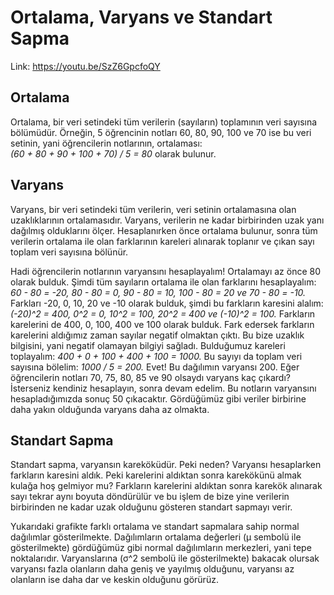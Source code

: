 # Ortalama, Varyans ve Standart Sapma

Link: https://youtu.be/SzZ6GpcfoQY

## Ortalama

Ortalama, bir veri setindeki tüm verilerin (sayıların) toplamının veri sayısına bölümüdür. Örneğin, 5 öğrencinin notları 60, 80, 90, 100 ve 70 ise bu veri setinin, yani öğrencilerin notlarının, ortalaması: <br> *(60 + 80 + 90 + 100 + 70) / 5 = 80* olarak bulunur.

## Varyans

Varyans, bir veri setindeki tüm verilerin, veri setinin ortalamasına olan uzaklıklarının ortalamasıdır. Varyans, verilerin ne kadar birbirinden uzak yanı dağılmış olduklarını ölçer. Hesaplanırken önce ortalama bulunur, sonra tüm verilerin ortalama ile olan farklarının kareleri alınarak toplanır ve çıkan sayı toplam veri sayısına bölünür.<br>

Hadi öğrencilerin notlarının varyansını hesaplayalım! Ortalamayı az önce 80 olarak bulduk. Şimdi tüm sayıların ortalama ile olan farklarını hesaplayalım: *60 - 80 = -20, 80 - 80 = 0, 90 - 80 = 10, 100 - 80 = 20 ve 70 - 80 = -10.* Farkları -20, 0, 10, 20 ve -10 olarak bulduk, şimdi bu farkların karesini alalım: *(-20)^2 = 400, 0^2 = 0, 10^2 = 100, 20^2 = 400 ve (-10)^2 = 100.* Farkların karelerini de 400, 0, 100, 400 ve 100 olarak bulduk. Fark edersek farkların karelerini aldığımız zaman sayılar negatif olmaktan çıktı. Bu bize uzaklık bilgisini, yani negatif olamayan bilgiyi sağladı. Bulduğumuz kareleri toplayalım: *400 + 0 + 100 + 400 + 100 = 1000.* Bu sayıyı da toplam veri sayısına bölelim: *1000 / 5 = 200.* Evet! Bu dağılımın varyansı 200. Eğer öğrencilerin notları 70, 75, 80, 85 ve 90 olsaydı varyans kaç çıkardı? İsterseniz kendiniz hesaplayın, sonra devam edelim. Bu notların varyansını hesapladığımızda sonuç 50 çıkacaktır. Gördüğümüz gibi veriler birbirine daha yakın olduğunda varyans daha az olmakta. 

## Standart Sapma

Standart sapma, varyansın kareköküdür. Peki neden? Varyansı hesaplarken farkların karesini aldık. Peki karelerini aldıktan sonra karekökünü almak kulağa hoş gelmiyor mu? Farkların karelerini aldıktan sonra karekök alınarak sayı tekrar aynı boyuta döndürülür ve bu işlem de bize yine verilerin birbirinden ne kadar uzak olduğunu gösteren standart sapmayı verir. <br> 



Yukarıdaki grafikte farklı ortalama ve standart sapmalara sahip normal dağılımlar gösterilmekte. Dağılımların ortalama değerleri (μ sembolü ile gösterilmekte) gördüğümüz gibi normal dağılımların merkezleri, yani tepe noktalarıdır. Varyanslarına (σ^2 sembolü ile gösterilmekte) bakacak olursak varyansı fazla olanların daha geniş ve yayılmış olduğunu, varyansı az olanların ise daha dar ve keskin olduğunu görürüz. 
